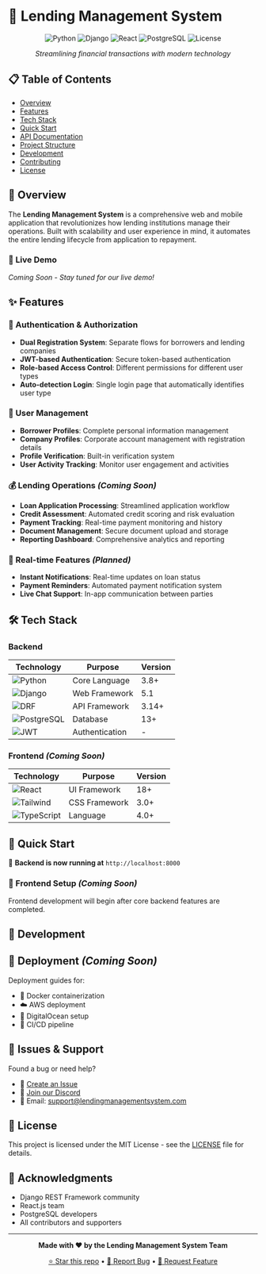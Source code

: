 # 🏦 Lending Management System

<div align="center">

![Python](https://img.shields.io/badge/Python-3.8+-blue.svg)
![Django](https://img.shields.io/badge/Django-5.1-green.svg)
![React](https://img.shields.io/badge/React-18+-61DAFB.svg)
![PostgreSQL](https://img.shields.io/badge/PostgreSQL-13+-336791.svg)
![License](https://img.shields.io/badge/License-MIT-yellow.svg)

*Streamlining financial transactions with modern technology*

</div>

## 📋 Table of Contents

- [Overview](#-overview)
- [Features](#-features)
- [Tech Stack](#-tech-stack)
- [Quick Start](#-quick-start)
- [API Documentation](#-api-documentation)
- [Project Structure](#-project-structure)
- [Development](#-development)
- [Contributing](#-contributing)
- [License](#-license)

## 🎯 Overview

The **Lending Management System** is a comprehensive web and mobile application that revolutionizes how lending institutions manage their operations. Built with scalability and user experience in mind, it automates the entire lending lifecycle from application to repayment.

### 🎪 Live Demo
*Coming Soon - Stay tuned for our live demo!*

## ✨ Features

### 🔐 Authentication & Authorization
- **Dual Registration System**: Separate flows for borrowers and lending companies
- **JWT-based Authentication**: Secure token-based authentication
- **Role-based Access Control**: Different permissions for different user types
- **Auto-detection Login**: Single login page that automatically identifies user type

### 👥 User Management
- **Borrower Profiles**: Complete personal information management
- **Company Profiles**: Corporate account management with registration details
- **Profile Verification**: Built-in verification system
- **User Activity Tracking**: Monitor user engagement and activities

### 💰 Lending Operations *(Coming Soon)*
- **Loan Application Processing**: Streamlined application workflow
- **Credit Assessment**: Automated credit scoring and risk evaluation
- **Payment Tracking**: Real-time payment monitoring and history
- **Document Management**: Secure document upload and storage
- **Reporting Dashboard**: Comprehensive analytics and reporting

### 🔔 Real-time Features *(Planned)*
- **Instant Notifications**: Real-time updates on loan status
- **Payment Reminders**: Automated payment notification system
- **Live Chat Support**: In-app communication between parties

## 🛠 Tech Stack

### Backend
| Technology | Purpose | Version |
|------------|---------|---------|
| ![Python](https://img.shields.io/badge/Python-3776AB?style=flat&logo=python&logoColor=white) | Core Language | 3.8+ |
| ![Django](https://img.shields.io/badge/Django-092E20?style=flat&logo=django&logoColor=white) | Web Framework | 5.1 |
| ![DRF](https://img.shields.io/badge/DRF-ff1709?style=flat&logo=django&logoColor=white) | API Framework | 3.14+ |
| ![PostgreSQL](https://img.shields.io/badge/PostgreSQL-316192?style=flat&logo=postgresql&logoColor=white) | Database | 13+ |
| ![JWT](https://img.shields.io/badge/JWT-000000?style=flat&logo=jsonwebtokens&logoColor=white) | Authentication | - |

### Frontend *(Coming Soon)*
| Technology | Purpose | Version |
|------------|---------|---------|
| ![React](https://img.shields.io/badge/React-20232A?style=flat&logo=react&logoColor=61DAFB) | UI Framework | 18+ |
| ![Tailwind](https://img.shields.io/badge/Tailwind_CSS-38B2AC?style=flat&logo=tailwind-css&logoColor=white) | CSS Framework | 3.0+ |
| ![TypeScript](https://img.shields.io/badge/TypeScript-007ACC?style=flat&logo=typescript&logoColor=white) | Language | 4.0+ |

## 🚀 Quick Start




🎉 **Backend is now running at** `http://localhost:8000`

### 🎨 Frontend Setup *(Coming Soon)*
Frontend development will begin after core backend features are completed.


## 🔧 Development

## 🚀 Deployment *(Coming Soon)*

Deployment guides for:
- 🐳 Docker containerization
- ☁️ AWS deployment
- 🌊 DigitalOcean setup
- 🔧 CI/CD pipeline


## 🐛 Issues & Support

Found a bug or need help? 
- 📝 [Create an Issue](https://github.com/your-username/lending-management-system/issues)
- 💬 [Join our Discord](https://discord.gg/your-server)
- 📧 Email: support@lendingmanagementsystem.com

## 📄 License

This project is licensed under the MIT License - see the [LICENSE](LICENSE) file for details.

## 🙏 Acknowledgments

- Django REST Framework community
- React.js team
- PostgreSQL developers
- All contributors and supporters

---

<div align="center">

**Made with ❤️ by the Lending Management System Team**

[⭐ Star this repo](https://github.com/your-username/lending-management-system) • [🐛 Report Bug](https://github.com/your-username/lending-management-system/issues) • [🚀 Request Feature](https://github.com/your-username/lending-management-system/issues)

</div>